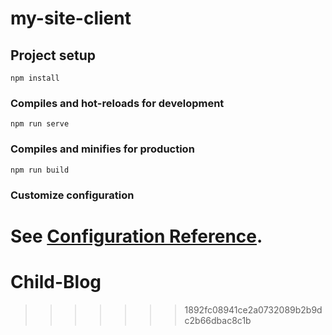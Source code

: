# my-site-client

## Project setup
```
npm install
```

### Compiles and hot-reloads for development
```
npm run serve
```

### Compiles and minifies for production
```
npm run build
```

### Customize configuration
See [Configuration Reference](https://cli.vuejs.org/config/).
=======
# Child-Blog
>>>>>>> 1892fc08941ce2a0732089b2b9dc2b66dbac8c1b
